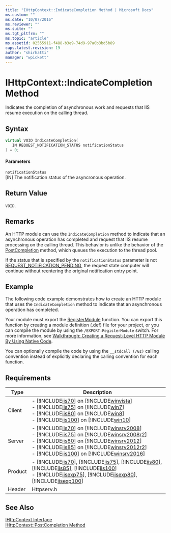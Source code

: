 ```yaml
---
title: "IHttpContext::IndicateCompletion Method | Microsoft Docs"
ms.custom: ""
ms.date: "10/07/2016"
ms.reviewer: ""
ms.suite: ""
ms.tgt_pltfrm: ""
ms.topic: "article"
ms.assetid: 02555911-f488-b3e9-74d9-97a0b3bd5b89
caps.latest.revision: 19
author: "shirhatti"
manager: "wpickett"
---
```

# IHttpContext::IndicateCompletion Method
Indicates the completion of asynchronous work and requests that IIS resume execution on the calling thread.  
  
## Syntax  
  
```cpp  
virtual VOID IndicateCompletion(  
   IN REQUEST_NOTIFICATION_STATUS notificationStatus  
) = 0;  
```  
  
#### Parameters  
 `notificationStatus`  
 [IN] The notification status of the asyncronous operation.  
  
## Return Value  
 `VOID`.  
  
## Remarks  
 An HTTP module can use the `IndicateCompletion` method to indicate that an asynchronous operation has completed and request that IIS resume processing on the calling thread. This behavior is unlike the behavior of the [PostCompletion](../../../webdevelopment-reference\native-code-api\webdev-native-api-reference/ihttpcontext-postcompletion-method.md) method, which queues the execution to the thread pool.  
  
 If the status that is specified by the `notificationStatus` parameter is not [REQUEST_NOTIFICATION_PENDING](../../../webdevelopment-reference\native-code-api\webdev-native-api-reference/request-notification-status-enumeration.md), the request state computer will continue without reentering the original notification entry point.  
  
## Example  
 The following code example demonstrates how to create an HTTP module that uses the `IndicateCompletion` method to indicate that an asynchronous operation has completed.  
  
<!-- TODO: review snippet reference  [!CODE [IHttpContextIndicateCompletion#1](IHttpContextIndicateCompletion#1)]  -->  
  
 Your module must export the [RegisterModule](../../../webdevelopment-reference\native-code-api\webdev-native-api-reference/pfn-registermodule-function.md) function. You can export this function by creating a module definition (.def) file for your project, or you can compile the module by using the `/EXPORT:RegisterModule` switch. For more information, see [Walkthrough: Creating a Request-Level HTTP Module By Using Native Code](../../../webdevelopment-reference\native-code-development-overview\native-code-dev-overview/walkthrough-creating-a-request-level-http-module-by-using-native-code.md).  
  
 You can optionally compile the code by using the `__stdcall (/Gz)` calling convention instead of explicitly declaring the calling convention for each function.  
  
## Requirements  
  
|Type|Description|  
|----------|-----------------|  
|Client|-   [!INCLUDE[iis70](../../../wmi-provider/includes/iis70-md.md)] on [!INCLUDE[winvista](../../../wmi-provider/includes/winvista-md.md)]<br />-   [!INCLUDE[iis75](../../../wmi-provider/includes/iis75-md.md)] on [!INCLUDE[win7](../../../wmi-provider/includes/win7-md.md)]<br />-   [!INCLUDE[iis80](../../../wmi-provider/includes/iis80-md.md)] on [!INCLUDE[win8](../../../wmi-provider/includes/win8-md.md)]<br />-   [!INCLUDE[iis100](../../../wmi-provider/includes/iis100-md.md)] on [!INCLUDE[win10](../../../wmi-provider/includes/win10-md.md)]|  
|Server|-   [!INCLUDE[iis70](../../../wmi-provider/includes/iis70-md.md)] on [!INCLUDE[winsrv2008](../../../wmi-provider/includes/winsrv2008-md.md)]<br />-   [!INCLUDE[iis75](../../../wmi-provider/includes/iis75-md.md)] on [!INCLUDE[winsrv2008r2](../../../wmi-provider/includes/winsrv2008r2-md.md)]<br />-   [!INCLUDE[iis80](../../../wmi-provider/includes/iis80-md.md)] on [!INCLUDE[winsrv2012](../../../wmi-provider/includes/winsrv2012-md.md)]<br />-   [!INCLUDE[iis85](../../../wmi-provider/includes/iis85-md.md)] on [!INCLUDE[winsrv2012r2](../../../wmi-provider/includes/winsrv2012r2-md.md)]<br />-   [!INCLUDE[iis100](../../../wmi-provider/includes/iis100-md.md)] on [!INCLUDE[winsrv2016](../../../wmi-provider/includes/winsrv2016-md.md)]|  
|Product|-   [!INCLUDE[iis70](../../../wmi-provider/includes/iis70-md.md)], [!INCLUDE[iis75](../../../wmi-provider/includes/iis75-md.md)], [!INCLUDE[iis80](../../../wmi-provider/includes/iis80-md.md)], [!INCLUDE[iis85](../../../wmi-provider/includes/iis85-md.md)], [!INCLUDE[iis100](../../../wmi-provider/includes/iis100-md.md)]<br />-   [!INCLUDE[iisexp75](../../../webdevelopment-reference\native-code-api\webdev-native-api-reference/includes/iisexp75-md.md)], [!INCLUDE[iisexp80](../../../webdevelopment-reference\native-code-api\webdev-native-api-reference/includes/iisexp80-md.md)], [!INCLUDE[iisexp100](../../../webdevelopment-reference\native-code-api\webdev-native-api-reference/includes/iisexp100-md.md)]|  
|Header|Httpserv.h|  
  
## See Also  
 [IHttpContext Interface](../../../webdevelopment-reference\native-code-api\webdev-native-api-reference/ihttpcontext-interface.md)   
 [IHttpContext::PostCompletion Method](../../../webdevelopment-reference\native-code-api\webdev-native-api-reference/ihttpcontext-postcompletion-method.md)